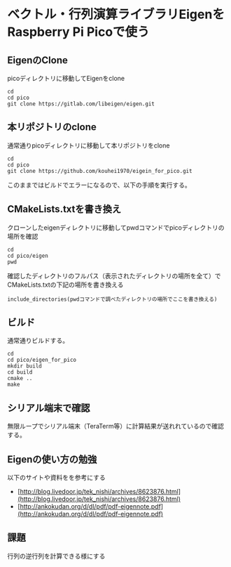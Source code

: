 # ベクトル・行列演算ライブラリEigenをRaspberry Pi Picoで使う

## EigenのClone
picoディレクトリに移動してEigenをclone

```
cd
cd pico
git clone https://gitlab.com/libeigen/eigen.git
```

## 本リポジトリのclone

通常通りpicoディレクトリに移動して本リポジトリをclone

```
cd
cd pico
git clone https://github.com/kouhei1970/eigein_for_pico.git
```

このままではビルドでエラーになるので、以下の手順を実行する。

## CMakeLists.txtを書き換え
クローンしたeigenディレクトリに移動してpwdコマンドでpicoディレクトリの場所を確認

```
cd
cd pico/eigen
pwd
```

確認したディレクトリのフルパス（表示されたディレクトリの場所を全て）でCMakeLists.txtの下記の場所を書き換える

```
include_directories(pwdコマンドで調べたディレクトリの場所でここを書き換える)
```

## ビルド
通常通りビルドする。

```
cd
cd pico/eigen_for_pico
mkdir build
cd build
cmake ..
make
```

## シリアル端末で確認
無限ループでシリアル端末（TeraTerm等）に計算結果が送れれているので確認する。

## Eigenの使い方の勉強

以下のサイトや資料をを参考にする

- [http://blog.livedoor.jp/tek_nishi/archives/8623876.html](http://blog.livedoor.jp/tek_nishi/archives/8623876.html)
- [http://ankokudan.org/d/dl/pdf/pdf-eigennote.pdf](http://ankokudan.org/d/dl/pdf/pdf-eigennote.pdf)

## 課題
行列の逆行列を計算できる様にする
